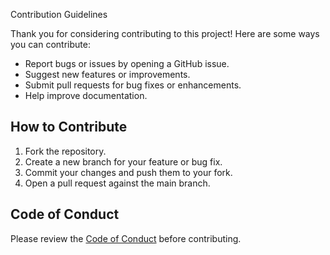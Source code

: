  Contribution Guidelines

Thank you for considering contributing to this project! Here are some ways you can contribute:

- Report bugs or issues by opening a GitHub issue.
- Suggest new features or improvements.
- Submit pull requests for bug fixes or enhancements.
- Help improve documentation.

## How to Contribute
1. Fork the repository.
2. Create a new branch for your feature or bug fix.
3. Commit your changes and push them to your fork.
4. Open a pull request against the main branch.

## Code of Conduct
Please review the [Code of Conduct](CODE_OF_CONDUCT.md) before contributing.
